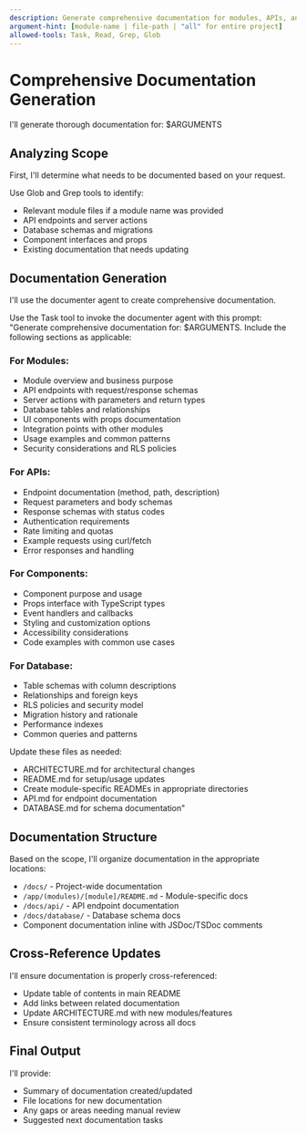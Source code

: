 ```yaml
---
description: Generate comprehensive documentation for modules, APIs, and architecture
argument-hint: [module-name | file-path | "all" for entire project]
allowed-tools: Task, Read, Grep, Glob
---
```


# Comprehensive Documentation Generation

I'll generate thorough documentation for: $ARGUMENTS

## Analyzing Scope
First, I'll determine what needs to be documented based on your request.

Use Glob and Grep tools to identify:
- Relevant module files if a module name was provided
- API endpoints and server actions
- Database schemas and migrations
- Component interfaces and props
- Existing documentation that needs updating

## Documentation Generation
I'll use the documenter agent to create comprehensive documentation.

Use the Task tool to invoke the documenter agent with this prompt:
"Generate comprehensive documentation for: $ARGUMENTS. Include the following sections as applicable:

### For Modules:
- Module overview and business purpose
- API endpoints with request/response schemas
- Server actions with parameters and return types
- Database tables and relationships
- UI components with props documentation
- Integration points with other modules
- Usage examples and common patterns
- Security considerations and RLS policies

### For APIs:
- Endpoint documentation (method, path, description)
- Request parameters and body schemas
- Response schemas with status codes
- Authentication requirements
- Rate limiting and quotas
- Example requests using curl/fetch
- Error responses and handling

### For Components:
- Component purpose and usage
- Props interface with TypeScript types
- Event handlers and callbacks
- Styling and customization options
- Accessibility considerations
- Code examples with common use cases

### For Database:
- Table schemas with column descriptions
- Relationships and foreign keys
- RLS policies and security model
- Migration history and rationale
- Performance indexes
- Common queries and patterns

Update these files as needed:
- ARCHITECTURE.md for architectural changes
- README.md for setup/usage updates
- Create module-specific READMEs in appropriate directories
- API.md for endpoint documentation
- DATABASE.md for schema documentation"

## Documentation Structure
Based on the scope, I'll organize documentation in the appropriate locations:

- `/docs/` - Project-wide documentation
- `/app/(modules)/[module]/README.md` - Module-specific docs
- `/docs/api/` - API endpoint documentation
- `/docs/database/` - Database schema docs
- Component documentation inline with JSDoc/TSDoc comments

## Cross-Reference Updates
I'll ensure documentation is properly cross-referenced:

- Update table of contents in main README
- Add links between related documentation
- Update ARCHITECTURE.md with new modules/features
- Ensure consistent terminology across all docs

## Final Output
I'll provide:
- Summary of documentation created/updated
- File locations for new documentation
- Any gaps or areas needing manual review
- Suggested next documentation tasks
